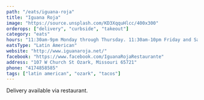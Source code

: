 ```yaml
---
path: "/eats/iguana-roja"
title: "Iguana Roja"
image: "https://source.unsplash.com/KD3XqquHlcc/400x300"
orderops: ["delivery", "curbside", "takeout"]
category: "eats"
hours: "11:30am-9pm Monday through Thursday. 11:30am-10pm Friday and Saturday"
eatsType: "Latin American"
website: "http://www.iguanaroja.net/"
facebook: "https://www.facebook.com/IguanaRojaRestaurante"
address: "107 W Church St Ozark, Missouri 65721"
phone: "4174858585"
tags: ["latin american", "ozark", "tacos"]
---
```


Delivery available via restaurant.
